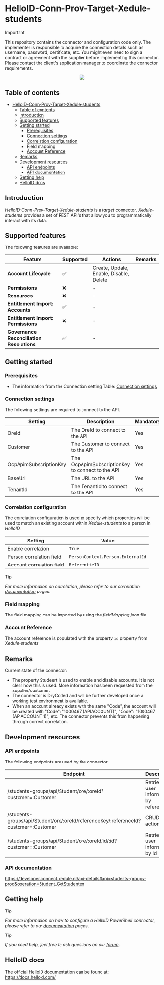 # HelloID-Conn-Prov-Target-Xedule-students

<!--
** for extra information about alert syntax please refer to [Alerts](https://docs.github.com/en/get-started/writing-on-github/getting-started-with-writing-and-formatting-on-github/basic-writing-and-formatting-syntax#alerts)
-->

> [!IMPORTANT]
> This repository contains the connector and configuration code only. The implementer is responsible to acquire the connection details such as username, password, certificate, etc. You might even need to sign a contract or agreement with the supplier before implementing this connector. Please contact the client's application manager to coordinate the connector requirements.

<p align="center">
  <img src="https://partner.afas.nl/file/download/default/F2DF898CDDD64CD4A9CCD9A15B2262A8/Xedule-logomark-pos.png">
</p>

## Table of contents

- [HelloID-Conn-Prov-Target-Xedule-students](#helloid-conn-prov-target-xedule-students)
  - [Table of contents](#table-of-contents)
  - [Introduction](#introduction)
  - [Supported  features](#supported--features)
  - [Getting started](#getting-started)
    - [Prerequisites](#prerequisites)
    - [Connection settings](#connection-settings)
    - [Correlation configuration](#correlation-configuration)
    - [Field mapping](#field-mapping)
    - [Account Reference](#account-reference)
  - [Remarks](#remarks)
  - [Development resources](#development-resources)
    - [API endpoints](#api-endpoints)
    - [API documentation](#api-documentation)
  - [Getting help](#getting-help)
  - [HelloID docs](#helloid-docs)

## Introduction

_HelloID-Conn-Prov-Target-Xedule-students_ is a _target_ connector. _Xedule-students_ provides a set of REST API's that allow you to programmatically interact with its data.

## Supported  features

The following features are available:

| Feature                                   | Supported | Actions                                 | Remarks |
| ----------------------------------------- | --------- | --------------------------------------- | ------- |
| **Account Lifecycle**                     | ✅         | Create, Update, Enable, Disable, Delete |         |
| **Permissions**                           | ❌         | -                                       |         |
| **Resources**                             | ❌         | -                                       |         |
| **Entitlement Import: Accounts**          | ✅         | -                                       |         |
| **Entitlement Import: Permissions**       | ❌         | -                                       |         |
| **Governance Reconciliation Resolutions** | ✅         | -                                       |         |

## Getting started

### Prerequisites

- The information from the Connection setting Table: [Connection settings](#connection-settings)

### Connection settings

The following settings are required to connect to the API.

| Setting                | Description                                      | Mandatory |
| ---------------------- | ------------------------------------------------ | --------- |
| OreId                  | The OreId to connect to the API                  | Yes       |
| Customer               | The Customer to connect to the API               | Yes       |
| OcpApimSubscriptionKey | The OcpApimSubscriptionKey to connect to the API | Yes       |
| BaseUrl                | The URL to the API                               | Yes       |
| TenantId               | The TenantId to connect to the API               | Yes       |

### Correlation configuration

The correlation configuration is used to specify which properties will be used to match an existing account within _Xedule-students_ to a person in _HelloID_.

| Setting                   | Value                             |
| ------------------------- | --------------------------------- |
| Enable correlation        | `True`                            |
| Person correlation field  | `PersonContext.Person.ExternalId` |
| Account correlation field | `ReferentieID`                    |

> [!TIP]
> _For more information on correlation, please refer to our correlation [documentation](https://docs.helloid.com/en/provisioning/target-systems/powershell-v2-target-systems/correlation.html) pages_.

### Field mapping

The field mapping can be imported by using the _fieldMapping.json_ file.

### Account Reference

The account reference is populated with the property `id` property from _Xedule-students_

## Remarks
Current state of the connector:
- The property Studeert is used to enable and disable accounts. It is not clear how this is used. More information has been requested from the supplier/customer.
- The connector is DryCoded and will be further developed once a working test environment is available.
- When an account already exists with the same "Code", the account will be created with "Code": "1000467 (APIACCOUNT)", "Code": "1000467 (APIACCOUNT 1)", etc. The connector prevents this from happening through correct correlation.

## Development resources

### API endpoints

The following endpoints are used by the connector

| Endpoint                                                                             | Description                              |
| ------------------------------------------------------------------------------------ | ---------------------------------------- |
| /students-groups/api/Student/ore/:oreId?customer=:Customer                           | Retrieve user information by referenceId |
| /students-groups/api/Student/ore/:oreId/referenceKey/:referenceId?customer=:Customer | CRUD user actions                        |
| /students-groups/api/Student/ore/:oreId/id/:id?customer=:Customer                    | Retrieve user information by Id          |

### API documentation

https://developer.connect.xedule.nl/api-details#api=students-groups-prod&operation=Student_GetStudenten

## Getting help

> [!TIP]
> _For more information on how to configure a HelloID PowerShell connector, please refer to our [documentation](https://docs.helloid.com/en/provisioning/target-systems/powershell-v2-target-systems.html) pages_.

> [!TIP]
>  _If you need help, feel free to ask questions on our [forum](https://forum.helloid.com)_.

## HelloID docs

The official HelloID documentation can be found at: https://docs.helloid.com/

